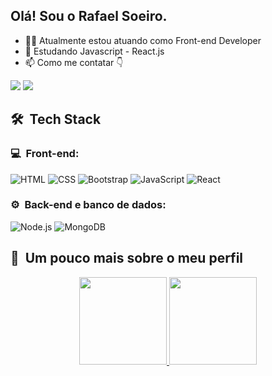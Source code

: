## Olá! Sou o Rafael Soeiro.

- 👨‍💻 Atualmente estou atuando como Front-end Developer
- 🌱 Estudando Javascript - React.js 
- 📫 Como me contatar 👇
<div>
  <a href="https://www.linkedin.com/in/rafael-soeiro-a8889a193/" target="blank"><img src="https://img.shields.io/badge/Linkedin-%2Fin%2Frafael--soeiro%2F-blue"></a> 
  <a href="https://www.linkedin.com/in/rafael-soeiro-a8889a193/" target="_blank"><img src="https://img.shields.io/badge/Email-rafaelssoeiro%40gmail.com-red" target="_blank"></a> 
</div>

<h2> 🛠 &nbsp;Tech Stack</h2>
<h3>💻 &nbsp;Front-end:</h3>

![HTML](https://img.shields.io/badge/-HTML-333333?style=flat&logo=HTML5)
![CSS](https://img.shields.io/badge/-CSS-333333?style=flat&logo=CSS3&logoColor=1572B6)
![Bootstrap](https://img.shields.io/badge/-bootstrap-333333?style=flat&logo=bootstrap&logoColor=blueviolet)
![JavaScript](https://img.shields.io/badge/-JavaScript-333333?style=flat&logo=javascript)
![React](https://img.shields.io/badge/-React-333333?style=flat&logo=react)
<!-- ![TypeScript](https://img.shields.io/badge/-TypeScript-333333?style=flat&logo=typescript&logoColor=2D79C7) -->


<h3>⚙️ &nbsp;Back-end e banco de dados:</h3>

![Node.js](https://img.shields.io/badge/-Node.js-333333?style=flat&logo=node.js)
![MongoDB](https://img.shields.io/badge/-MongoDB-333333?style=flat&logo=mongodb)


<h2>🚀 &nbsp;Um pouco mais sobre o meu perfil</h2>
<div  align="center">
  <a href="https://github.com/rafaelsoeiro">
  <img height="140em" src="https://github-readme-stats.vercel.app/api?username=rafaelsoeiro&show_icons=true&theme=dracula&include_all_commits=true&count_private=true"/>
  <img height="140em" src="https://github-readme-stats.vercel.app/api/top-langs/?username=rafaelsoeiro&layout=compact&langs_count=7&theme=dracula"/>
</div>
<br/>
<br/>
<br/>
